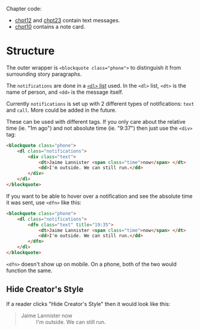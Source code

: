 Chapter code:
* [chpt12](./chpt12.html) and [chpt23](./chpt23.html) contain text messages.
* [chpt10](./chpt10.html) contains a note card.

# Structure
The outer wrapper is `<blockquote class="phone">` to distinguish it from surrounding story paragraphs.

The `notifications` are done in a [`<dl>` list](https://developer.mozilla.org/en-US/docs/Web/HTML/Element/dl) used. In the `<dl>` list, `<dt>` is the name of person, and `<dd>` is the message itself.

Currently `notifications` is set up with 2 different types of notifications: `text` and `call`. More could be added in the future.

These can be used with different tags. If you only care about the relative time (ie. "1m ago") and not absolute time (ie. "9:37") then just use the `<div>` tag:

```html
<blockquote class="phone">
	<dl class="notifications">
		<div class="text">
			<dt>Jaime Lannister <span class="time">now</span> </dt>
			<dd>I'm outside. We can still run.</dd>
		</div>
	</dl>
</blockquote>
```

If you want to be able to hover over a notification and see the absolute time it was sent, use `<dfn>` like this:

```html
<blockquote class="phone">
	<dl class="notifications">
		<dfn class="text" title="19:35">
			<dt>Jaime Lannister <span class="time">now</span> </dt>
			<dd>I'm outside. We can still run.</dd>
		</dfn>
	</dl>
</blockquote>
```

`<dfn>` doesn't show up on mobile. On a phone, both of the two would function the same.

## Hide Creator's Style
If a reader clicks "Hide Creator's Style" then it would look like this:
<blockquote class="phone">
	<dl class="notifications">
		<div class="text">
			<dt>Jaime Lannister <span class="time">now</span> </dt>
			<dd>I'm outside. We can still run.</dd>
		</div>
	</dl>
</blockquote>
